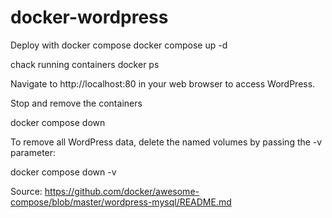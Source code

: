 # docker-wordpress

Deploy with docker compose docker compose up -d

chack running containers docker ps

Navigate to http://localhost:80 in your web browser to access WordPress.

Stop and remove the containers

docker compose down

To remove all WordPress data, delete the named volumes by passing the -v parameter:

docker compose down -v

Source: https://github.com/docker/awesome-compose/blob/master/wordpress-mysql/README.md